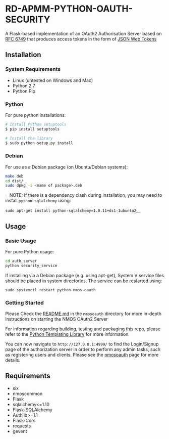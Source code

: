 <!---NAME--->
# RD-APMM-PYTHON-OAUTH-SECURITY
<!---/NAME--->

A Flask-based implementation of an OAuth2 Authorisation Server
based on [RFC 6749](https://tools.ietf.org/html/rfc6749) that produces
access tokens in the form of [JSON Web Tokens](https://tools.ietf.org/html/rfc7519)

## Installation

### System Requirements

*   Linux (untested on Windows and Mac)
*   Python 2.7
*   Python Pip

### Python

For pure python installations:

```bash
# Install Python setuptools
$ pip install setuptools

# Install the library
$ sudo python setup.py install
```

### Debian

For use as a Debian package (on Ubuntu/Debian systems):

```bash
make deb
cd dist/
sudo dpkg -i <name of package>.deb
```

__NOTE: If there is a dependency clash during installation, you may need to install `python-sqlalchemy` using:

`sudo apt-get install python-sqlalchemy=1.0.11+ds1-1ubuntu2`__


## Usage

### Basic Usage

For pure Python usage:

```bash
cd auth_server
python security_service
```
If installing via a Debian package (e.g. using apt-get), System V service files should be placed in system directories. The service can be restarted using:

`sudo systemctl restart python-nmos-oauth`

### Getting Started

Please Check the [README.md](https://github.com/bbc/rd-apmm-python-oauth/tree/master/nmosoauth) in the `nmosoauth` directory for more in-depth instructions on starting the NMOS OAuth2 Server

For information regarding building, testing and packaging this repo, please refer to the [Python Templating Library](https://github.com/bbc/rd-apmm-python-lib-template) for more information.

You can now navigate to `http://127.0.0.1:4999/` to find the Login/Signup page of the authorization server in order to perform any admin tasks, such as registering users and clients. Please see the [nmosoauth](https://github.com/bbc/rd-apmm-python-oauth/tree/master/nmosoauth) page for more details.

## Requirements

* six
* nmoscommon
* Flask
* sqlalchemy<=1.10
* Flask-SQLAlchemy
* Authlib>=1.1
* Flask-Cors
* requests
* gevent

